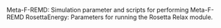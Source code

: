 Meta-F-REMD:  Simulation parameter and scripts for performing Meta-F-REMD
RosettaEnergy: Parameters for running the Rosetta Relax module.
